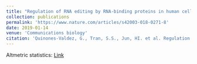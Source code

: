 ```yaml
---
title: "Regulation of RNA editing by RNA-binding proteins in human cells"
collection: publications
permalink: 'https://www.nature.com/articles/s42003-018-0271-8'
date: 2019-01-14
venue: 'Communications biology'
citation: 'Quinones-Valdez, G., Tran, S.S., Jun, HI. et al. Regulation of RNA editing by RNA-binding proteins in human cells. Commun Biol 2, 19 (2019). https://doi.org/10.1038/s42003-018-0271-8'
---
```


Altmetric statistics: [Link](https://nature.altmetric.com/details/53909716)